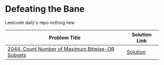 # Defeating the Bane
Leetcode daily's repo nothing new 

| Problem Title                                   | Solution Link                             |
|-------------------------------------------------|------------------------------------------|
| [2044. Count Number of Maximum Bitwise-OR Subsets](https://leetcode.com/problems/count-number-of-maximum-bitwise-or-subsets/)   | [Solution](https://leetcode.com/problems/count-number-of-maximum-bitwise-or-subsets/submissions/1426474255)      |
